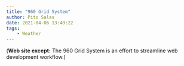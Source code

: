 ```yaml
---
title: "960 Grid System"
author: Pito Salas
date: 2021-04-06 13:40:22
tags:
    - Weather
---
```


(**Web site except:** The 960 Grid System is an effort to streamline web development workflow.) 
